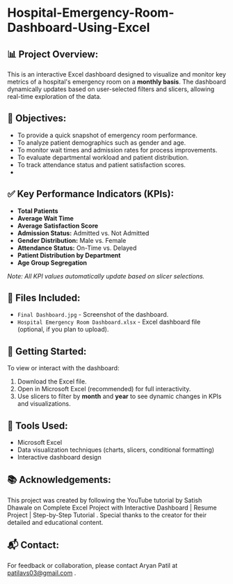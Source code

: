 # Hospital-Emergency-Room-Dashboard-Using-Excel

## 📊 Project Overview:
This is an interactive Excel dashboard designed to visualize and monitor key metrics of a hospital's emergency room on a **monthly basis**. The dashboard dynamically updates based on user-selected filters and slicers, allowing real-time exploration of the data.

## 🎯 Objectives:
- To provide a quick snapshot of emergency room performance.
- To analyze patient demographics such as gender and age.
- To monitor wait times and admission rates for process improvements.
- To evaluate departmental workload and patient distribution.
- To track attendance status and patient satisfaction scores.
- 
## ✅ Key Performance Indicators (KPIs):
- **Total Patients**  
- **Average Wait Time**  
- **Average Satisfaction Score**  
- **Admission Status:** Admitted vs. Not Admitted  
- **Gender Distribution:** Male vs. Female  
- **Attendance Status:** On-Time vs. Delayed  
- **Patient Distribution by Department**  
- **Age Group Segregation**  

*Note: All KPI values automatically update based on slicer selections.*

## 📂 Files Included:
- `Final Dashboard.jpg` - Screenshot of the dashboard.
- `Hospital Emergency Room Dashboard.xlsx` - Excel dashboard file (optional, if you plan to upload).

## 🚀 Getting Started:
To view or interact with the dashboard:
1. Download the Excel file.
2. Open in Microsoft Excel (recommended) for full interactivity.
3. Use slicers to filter by **month** and **year** to see dynamic changes in KPIs and visualizations.

## 🔧 Tools Used:
- Microsoft Excel
- Data visualization techniques (charts, slicers, conditional formatting)
- Interactive dashboard design

## 📚 Acknowledgements:
This project was created by following the YouTube tutorial by Satish Dhawale on Complete Excel Project with Interactive Dashboard | Resume Project | Step-by-Step Tutorial . Special thanks to the creator for their detailed and educational content.

## 📬 Contact:
For feedback or collaboration, please contact Aryan Patil at patilavs03@gmail.com .

